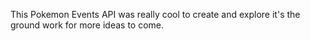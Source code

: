 This Pokemon Events API was really cool to create and explore it's the ground work for more ideas to come. 
